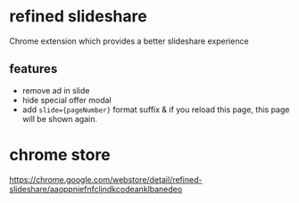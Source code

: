 # refined slideshare

Chrome extension which provides a better slideshare experience

## features
- remove ad in slide
- hide special offer modal
- add `slide={pageNumber}` format suffix & if you reload this page, this page will be shown again.

# chrome store

https://chrome.google.com/webstore/detail/refined-slideshare/aaoppniefnfcljndkcodeanklbanedeo
